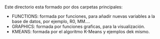 Este directorio esta formado por dos carpetas principales:
  - FUNCTIONS: formada por funciones, para añadir nuevas variables a la base de datos, por ejemplo, R0, MM....
  - GRAPHICS: formada por funciones graficas, para la visualización.
  - KMEANS: formada por el algoritmo K-Means y ejemplos dek mismo.
